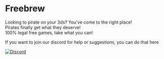 # Freebrew
Looking to pirate on your 3ds? You've come to the right place!                                                                             
Pirates finally get what they deserve!                                                                                                     
100% legal free games, take what you can!

If you want to join our discord for help or suggestions, you can do that here                                                             
                                                                                                                                           
[![Discord](https://discordapp.com/api/guilds/478279874008580096/widget.png?style=banner3&time-)](https://discord.gg/nhvWK2Q)
